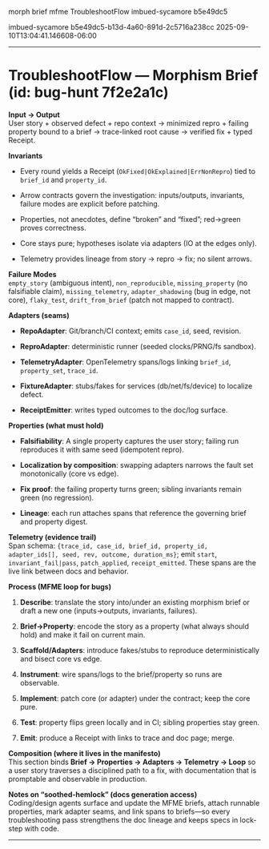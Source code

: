 morph brief mfme TroubleshootFlow imbued-sycamore b5e49dc5

imbued-sycamore
b5e49dc5-b13d-4a60-891d-2c5716a238cc
2025-09-10T13:04:41.146608-06:00

***

# TroubleshootFlow — Morphism Brief (id: bug-hunt 7f2e2a1c)

**Input → Output**  
User story + observed defect + repo context → minimized repro + failing property bound to a brief → trace-linked root cause → verified fix + typed Receipt.

**Invariants**

- Every round yields a Receipt (`OkFixed|OkExplained|ErrNonRepro`) tied to `brief_id` and `property_id`.
    
- Arrow contracts govern the investigation: inputs/outputs, invariants, failure modes are explicit before patching.
    
- Properties, not anecdotes, define “broken” and “fixed”; red→green proves correctness.
    
- Core stays pure; hypotheses isolate via adapters (IO at the edges only).
    
- Telemetry provides lineage from story → repro → fix; no silent arrows.
    

**Failure Modes**  
`empty_story` (ambiguous intent), `non_reproducible`, `missing_property` (no falsifiable claim), `missing_telemetry`, `adapter_shadowing` (bug in edge, not core), `flaky_test`, `drift_from_brief` (patch not mapped to contract).

**Adapters (seams)**

- **RepoAdapter**: Git/branch/CI context; emits `case_id`, seed, revision.
    
- **ReproAdapter**: deterministic runner (seeded clocks/PRNG/fs sandbox).
    
- **TelemetryAdapter**: OpenTelemetry spans/logs linking `brief_id`, `property_set`, `trace_id`.
    
- **FixtureAdapter**: stubs/fakes for services (db/net/fs/device) to localize defect.
    
- **ReceiptEmitter**: writes typed outcomes to the doc/log surface.
    

**Properties (what must hold)**

- **Falsifiability**: A single property captures the user story; failing run reproduces it with same seed (idempotent repro).
    
- **Localization by composition**: swapping adapters narrows the fault set monotonically (core vs edge).
    
- **Fix proof**: the failing property turns green; sibling invariants remain green (no regression).
    
- **Lineage**: each run attaches spans that reference the governing brief and property digest.
    

**Telemetry (evidence trail)**  
Span schema: `{trace_id, case_id, brief_id, property_id, adapter_ids[], seed, rev, outcome, duration_ms}`; emit `start`, `invariant_fail|pass`, `patch_applied`, `receipt_emitted`. These spans are the live link between docs and behavior.

**Process (MFME loop for bugs)**

1. **Describe**: translate the story into/under an existing morphism brief or draft a new one (inputs→outputs, invariants, failures).
    
2. **Brief→Property**: encode the story as a property (what always should hold) and make it fail on current main.
    
3. **Scaffold/Adapters**: introduce fakes/stubs to reproduce deterministically and bisect core vs edge.
    
4. **Instrument**: wire spans/logs to the brief/property so runs are observable.
    
5. **Implement**: patch core (or adapter) under the contract; keep the core pure.
    
6. **Test**: property flips green locally and in CI; sibling properties stay green.
    
7. **Emit**: produce a Receipt with links to trace and doc page; merge.
    

**Composition (where it lives in the manifesto)**  
This section binds **Brief → Properties → Adapters → Telemetry → Loop** so a user story traverses a disciplined path to a fix, with documentation that is promptable and observable in production.

**Notes on “soothed-hemlock” (docs generation access)**  
Coding/design agents surface and update the MFME briefs, attach runnable properties, mark adapter seams, and link spans to briefs—so every troubleshooting pass strengthens the doc lineage and keeps specs in lock-step with code.

---
